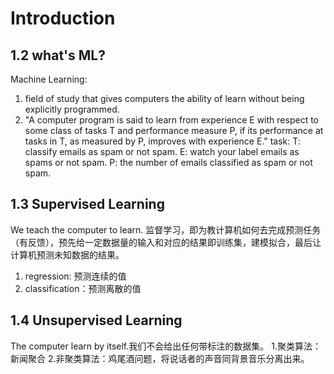 # Introduction
## 1.2 what's ML?
Machine Learning: 
1.  field of study that gives computers the ability of learn without being explicitly programmed.
2.  "A computer program is said to learn from experience E with respect to some class of tasks T and performance measure P, if its performance at tasks in T, as measured by P, improves with experience E."
task:
T: classify emails as spam or not spam.
E: watch your label emails as spams or not spam. 
P: the number of emails classified as spam or not spam.
## 1.3 Supervised Learning 
We teach the computer to learn.
监督学习，即为教计算机如何去完成预测任务（有反馈），预先给一定数据量的输入和对应的结果即训练集，建模拟合，最后让计算机预测未知数据的结果。
1. regression: 预测连续的值
2. classification：预测离散的值

## 1.4 Unsupervised Learning 
The computer learn by itself.我们不会给出任何带标注的数据集。
1.聚类算法：新闻聚合
2.非聚类算法：鸡尾酒问题，将说话者的声音同背景音乐分离出来。
